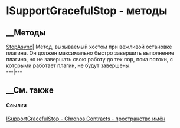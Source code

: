 # ISupportGracefulStop - методы
##  __Методы
[StopAsync](M_Chronos_Contracts_ISupportGracefulStop_StopAsync.htm)|  Метод,
вызываемый хостом при вежливой остановке плагина. Он должен максимально быстро
завершить выполнение плагина, но не завершать свою работу до тех пор, пока
потоки, с которыми работает плагин, не будут завершены.  
---|---  
## __См. также
#### Ссылки
[ISupportGracefulStop - ](T_Chronos_Contracts_ISupportGracefulStop.htm)
[Chronos.Contracts - пространство имён](N_Chronos_Contracts.htm)
